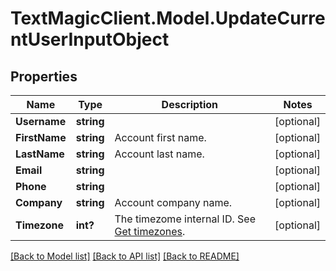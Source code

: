 # TextMagicClient.Model.UpdateCurrentUserInputObject
## Properties

Name | Type | Description | Notes
------------ | ------------- | ------------- | -------------
**Username** | **string** |  | [optional] 
**FirstName** | **string** | Account first name. | [optional] 
**LastName** | **string** | Account last name. | [optional] 
**Email** | **string** |  | [optional] 
**Phone** | **string** |  | [optional] 
**Company** | **string** | Account company name. | [optional] 
**Timezone** | **int?** | The timezome internal ID. See [Get timezones](https://docs.textmagic.com/#operation/getTimezones). | [optional] 

[[Back to Model list]](../README.md#documentation-for-models) [[Back to API list]](../README.md#documentation-for-api-endpoints) [[Back to README]](../README.md)

